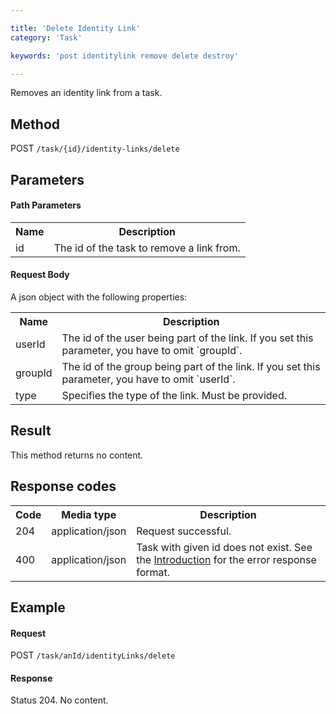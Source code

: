 ```yaml
---

title: 'Delete Identity Link'
category: 'Task'

keywords: 'post identitylink remove delete destroy'

---
```



Removes an identity link from a task.


Method
------

POST `/task/{id}/identity-links/delete`


Parameters
---------- 

#### Path Parameters

<table class="table table-striped">
  <tr>
    <th>Name</th>
    <th>Description</th>
  </tr>
  <tr>
    <td>id</td>
    <td>The id of the task to remove a link from.</td>
  </tr>
</table>

  
#### Request Body

A json object with the following properties:

<table class="table table-striped">
  <tr>
    <th>Name</th>
    <th>Description</th>
  </tr>
  <tr>
    <td>userId</td>
    <td>The id of the user being part of the link. If you set this parameter, you have to omit `groupId`.</td>
  </tr>
  <tr>
    <td>groupId</td>
    <td>The id of the group being part of the link. If you set this parameter, you have to omit `userId`.</td>
  </tr>
  <tr>
    <td>type</td>
    <td>Specifies the type of the link. Must be provided.</td>
  </tr>
</table>

Result
------

This method returns no content.


Response codes
--------------

<table class="table table-striped">
  <tr>
    <th>Code</th>
    <th>Media type</th>
    <th>Description</th>
  </tr>
  <tr>
    <td>204</td>
    <td>application/json</td>
    <td>Request successful.</td>
  </tr>
  <tr>
    <td>400</td>
    <td>application/json</td>
    <td>Task with given id does not exist. See the <a href="ref:#overview-introduction">Introduction</a> for the error response format.</td>
  </tr>
</table>


Example
-------

#### Request

POST `/task/anId/identityLinks/delete`

#### Response

Status 204. No content.